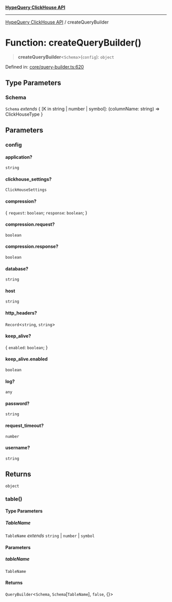[**HypeQuery ClickHouse API**](../README.md)

***

[HypeQuery ClickHouse API](../globals.md) / createQueryBuilder

# Function: createQueryBuilder()

> **createQueryBuilder**\<`Schema`\>(`config`): `object`

Defined in: [core/query-builder.ts:620](https://github.com/hypequery/hypequery/blob/3a853586c0085fc2ab37dc87d6e763ba6887182a/packages/clickhouse/src/core/query-builder.ts#L620)

## Type Parameters

### Schema

`Schema` *extends* \{ \[K in string \| number \| symbol\]: (columnName: string) =\> ClickHouseType \}

## Parameters

### config

#### application?

`string`

#### clickhouse_settings?

`ClickHouseSettings`

#### compression?

\{ `request`: `boolean`; `response`: `boolean`; \}

#### compression.request?

`boolean`

#### compression.response?

`boolean`

#### database?

`string`

#### host

`string`

#### http_headers?

`Record`\<`string`, `string`\>

#### keep_alive?

\{ `enabled`: `boolean`; \}

#### keep_alive.enabled

`boolean`

#### log?

`any`

#### password?

`string`

#### request_timeout?

`number`

#### username?

`string`

## Returns

`object`

### table()

#### Type Parameters

##### TableName

`TableName` *extends* `string` \| `number` \| `symbol`

#### Parameters

##### tableName

`TableName`

#### Returns

`QueryBuilder`\<`Schema`, `Schema`\[`TableName`\], `false`, \{\}\>
